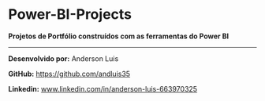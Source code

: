 # Power-BI-Projects

**Projetos de Portfólio construídos com as ferramentas do Power BI**

---
**Desenvolvido por:** Anderson Luis

**GitHub:** https://github.com/andluis35

**Linkedin:** www.linkedin.com/in/anderson-luis-663970325
